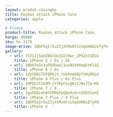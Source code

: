 ```yaml
---
layout: produk-casinghp
title: Rayman attack iPhone Case
categories: apple

# Produk
product-title: Rayman attack iPhone Case
harga: 90000
sku: hn-3179
image-drive: 1NDP5qIr5uZ3jXtMx0t1sXqGH6NiEfyP0
gallery:
  - url: 1S7IJj5oUZ8AlUo3U2cHwc_2P92n1GEGu
    title: iPhone 5 / 5s / SE
  - url: 1Bbh7oGx1yPDdhwxl1uxNS49XmqktKlOZ
    title: iPhone 6 / 6s
  - url: 1dyCK6iTGF8D6jV_tUx0nmkBpfzWyDKpo
    title: iPhone 6 Plus / 6s Plus
  - url: 1HPEbJTzbQM-jY7XpFoygKctJWvJTp-Md
    title: iPhone 7 / 8
  - url: 1goPDQLmh0FUPRbPpQQe9cGrnID0t5wYE
    title: iPhone 7 Plus / 8 Plus
  - url: 1NDP5qIr5uZ3jXtMx0t1sXqGH6NiEfyP0
    title: iPhone X
---
```

